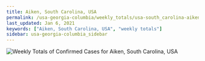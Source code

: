 ```yaml
---
title: Aiken, South Carolina, USA
permalink: /usa-georgia-columbia/weekly_totals/usa-south_carolina-aiken-weekly_totals.html
last_updated: Jan 6, 2021
keywords: ["Aiken, South Carolina, USA", "weekly totals"]
sidebar: usa-georgia-columbia_sidebar
---
```


![Weekly Totals of Confirmed Cases for Aiken, South Carolina, USA](/covid_tracker/images/graphs/usa-south_carolina-aiken-weekly_totals_graph.png)
